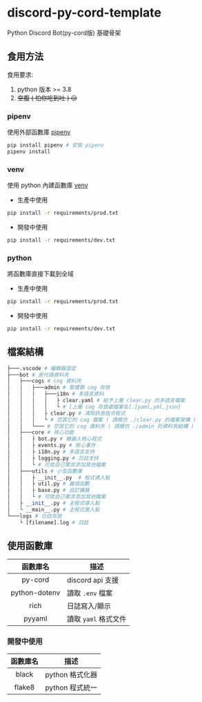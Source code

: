 # discord-py-cord-template

Python Discord Bot(py-cord版) 基礎骨架

## 食用方法

食用要求:

1. python 版本 >= 3.8
2. ~~空腹 ( 怕你吃到吐 ) 😑~~

### pipenv

使用外部函數庫 [pipenv](https://pypi.org/project/pipenv/)

```sh
pip install pipenv # 安裝 pipenv
pipenv install
```

### venv

使用 python 內建函數庫 [venv](https://docs.python.org/zh-tw/3/tutorial/venv.html)

- 生產中使用

```sh
pip install -r requirements/prod.txt
```

- 開發中使用

```sh
pip install -r requirements/dev.txt
```

### python

將函數庫直接下載到全域

- 生產中使用

```sh
pip install -r requirements/prod.txt
```

- 開發中使用

```sh
pip install -r requirements/dev.txt
```

## 檔案結構

```python
├───.vscode # 編輯器設定
├───bot # 原代碼資料夾
│   ├───cogs # cog 資料夾
│   │   ├───admin # 管理類 cog 存放
│   │   │   ├───i18n # 多語言資料
│   │   │   │   ├ clear.yaml # 給予上層 clear.py 的多語言檔案
│   │   │   │   └ # [上層 cog 存放處檔案名].{yaml,yml,json}
│   │   │   ├ clear.py # 清除訊息指令程式
│   │   │   └ # 您其它的 cog 檔案 ( 請模仿 ./clear.py 的檔案架構 ) 
│   │   └─── # 您其它的 cog 資料夾 ( 請模仿 ./admin 的資料夾結構 )
│   ├───core # 核心功能
│   │   ├ bot.py # 機器人核心程式
│   │   ├ events.py # 核心事件
│   │   ├ i18n.py # 多語言支持
│   │   ├ logging.py # 日誌支持
│   │   └ # 可依自己需求添加其他檔案
│   ├───utils # 小型函數庫
│   │   ├ __init__.py  # 程式導入點
│   │   ├ util.py # 雜項函數
│   │   ├ base.py # 自訂擴展
│   │   └ # 可依自己需求添加其他檔案
│   ├ __init__.py # 主程式導入點
│   └ __main__.py # 主程式進入點
└───logs # 日誌存放
    └ [filename].log # 日誌
```

## 使用函數庫

|   函數庫名    | 描述                 |
| :-----------: | -------------------- |
|    py-cord    | discord api 支援     |
| python-dotenv | 讀取 `.env` 檔案     |
|     rich      | 日誌寫入/顯示        |
|    pyyaml     | 讀取 `yaml` 格式文件 |

### 開發中使用

| 函數庫名 | 描述            |
| :------: | --------------- |
|  black   | python 格式化器 |
|  flake8  | python 程式統一 |
